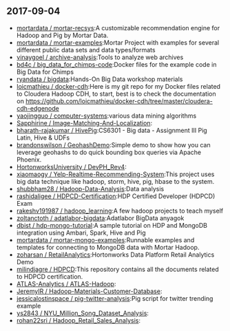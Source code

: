 ## 2017-09-04

* [mortardata / mortar-recsys](https://github.com/mortardata/mortar-recsys):A customizable recommendation engine for Hadoop and Pig by Mortar Data.
* [mortardata / mortar-examples](https://github.com/mortardata/mortar-examples):Mortar Project with examples for several different public data sets and data types/formats
* [vinaygoel / archive-analysis](https://github.com/vinaygoel/archive-analysis):Tools to analyze web archives
* [bd4c / big_data_for_chimps-code](https://github.com/bd4c/big_data_for_chimps-code):Docker files for the example code in Big Data for Chimps
* [ryandata / bigdata](https://github.com/ryandata/bigdata):Hands-On Big Data workshop materials
* [loicmathieu / docker-cdh](https://github.com/loicmathieu/docker-cdh):Here is my git repo for my Docker files related to Cloudera Hadoop CDH, to start, best is to check the documentation on https://github.com/loicmathieu/docker-cdh/tree/master/cloudera-cdh-edgenode
* [yaojingguo / computer-systems](https://github.com/yaojingguo/computer-systems):various data mining algorithms
* [Sapphirine / Image-Matching-And-Localization](https://github.com/Sapphirine/Image-Matching-And-Localization):
* [bharath-rajakumar / HivePig](https://github.com/bharath-rajakumar/HivePig):CS6301 - Big data - Assignment III Pig Latin, Hive & UDFs
* [brandonswilson / GeohashDemo](https://github.com/brandonswilson/GeohashDemo):Simple demo to show how you can leverage geohashs to do quick bounding box queries via Apache Phoenix.
* [HortonworksUniversity / DevPH_Rev4](https://github.com/HortonworksUniversity/DevPH_Rev4):
* [xiaomaogy / Yelp-Realtime-Recommending-System](https://github.com/xiaomaogy/Yelp-Realtime-Recommending-System):This project uses big data technique like hadoop, storm, hive, pig, hbase to the system.
* [shubbham28 / Hadoop-Data-Analysis](https://github.com/shubbham28/Hadoop-Data-Analysis):Data analysis
* [rashidaligee / HDPCD-Certification](https://github.com/rashidaligee/HDPCD-Certification):HDP Certified Developer (HDPCD) Exam
* [rakeshv191987 / hadoop_learning](https://github.com/rakeshv191987/hadoop_learning):A few hadoop projects to teach myself
* [zoltanctoth / adatlabor-bigdata](https://github.com/zoltanctoth/adatlabor-bigdata):Adatlabor BigData anyagok
* [dbist / hdp-mongo-tutorial](https://github.com/dbist/hdp-mongo-tutorial):A sample tutorial on HDP and MongoDB integration using Ambari, Spark, Hive and Pig
* [mortardata / mortar-mongo-examples](https://github.com/mortardata/mortar-mongo-examples):Runnable examples and templates for connecting to MongoDB data with Mortar Hadoop.
* [zoharsan / RetailAnalytics](https://github.com/zoharsan/RetailAnalytics):Hortonworks Data Platform Retail Analytics Demo
* [milindjagre / HDPCD](https://github.com/milindjagre/HDPCD):This repository contains all the documents related to HDPCD certification.
* [ATLAS-Analytics / ATLAS-Hadoop](https://github.com/ATLAS-Analytics/ATLAS-Hadoop):
* [JeremyIR / Hadoop-Materials-Customer-Database](https://github.com/JeremyIR/Hadoop-Materials-Customer-Database):
* [jessicalostinspace / pig-twitter-analysis](https://github.com/jessicalostinspace/pig-twitter-analysis):Pig script for twitter trending example
* [ys2843 / NYU_Million_Song_Dataset_Analysis](https://github.com/ys2843/NYU_Million_Song_Dataset_Analysis):
* [rohan22sri / Hadoop_Retail_Sales_Analysis](https://github.com/rohan22sri/Hadoop_Retail_Sales_Analysis):
